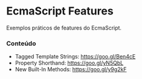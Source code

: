 # EcmaScript Features

Exemplos práticos de features do EcmaScript.

### Conteúdo

* Tagged Template Strings: https://goo.gl/Ben4cE
* Property Shorthand: https://goo.gl/yN5QbL
* New Built-In Methods: https://goo.gl/y9g2kF